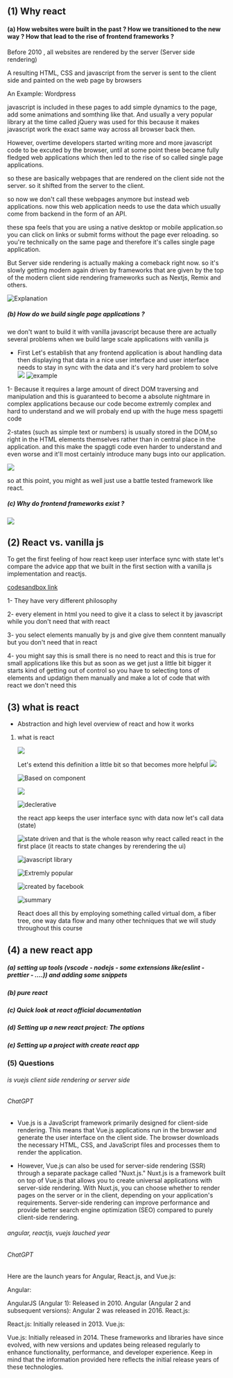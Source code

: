 ## (1) Why react

#### (a) How websites were built in the past ? How we transitioned to the new way ? How that lead to the rise of frontend frameworks ?

Before 2010 , all websites are rendered by the server (Server side rendering)

A resulting HTML, CSS and javascript from the server is sent to the client side and painted on the web page by browsers

An Example: Wordpress

javascript is included in these pages to add simple dynamics to the page, add some animations and somthing like that.
And usually a very popular library at the time called jQuery was used for this because it makes javascript work the exact same way across all browser back then.

However, overtime developers started writing more and more javascript code to be excuted by the browser, until at some point these became fully fledged web applications which then led to the rise of so called single page applications.

so these are basically webpages that are rendered on the client side not the server.
so it shifted from the server to the client.

so now we don't call these webpages anymore but instead web applications.
now this web application needs to use the data which usually come from backend in the form of an API.

these spa feels that you are using a native desktop or mobile application.so you can click on links or submit forms without the page ever reloading. so you're technically on the same page and therefore it's calles single page application.

But Server side rendering is actually making a comeback right now. so it's slowly getting modern again driven by frameworks that are given by the top of the modern client side rendering frameworks such as Nextjs, Remix and others.

![Explanation](./01.jpg)

##### (b) How do we build single page applications ?

we don't want to build it with vanilla javascript because there are actually several problems when we build large scale applications with vanilla js

- First Let's establish that any frontend application is about handling data then displaying that data in a nice user interface and user interface needs to stay in sync with the data and it's very hard problem to solve
  ![](./02.jpg)
  ![example](./03.jpg)

1- Because it requires a large amount of direct DOM traversing and manipulation and this is guaranteed to become a absolute nightmare in complex applications because our code become extremly complex and hard to understand and we will probaly end up with the huge mess spagetti code

2-states (such as simple text or numbers) is usually stored in the DOM,so right in the HTML elements themselves rather than in central place in the application. and this make the spaggti code even harder to understand and even worse and it'll most certainly introduce many bugs into our application.

![](./04.jpg)

so at this point, you might as well just use
a battle tested framework like react.

##### (c) Why do frontend frameworks exist ?

![](./05.jpg)

## (2) React vs. vanilla js

To get the first feeling of how react keep user interface sync with state let's compare the advice app that we built in the first section with a vanilla js implementation and reactjs.

[codesandbox link](https://codesandbox.io/s/react-first-app-advice-52879f)

1- They have very different philosophy

2- every element in html you need to give it a class to select it by javascript while you don't need that with react

3- you select elements manually by js and give give them conntent manually but you don't need that in react

4- you might say this is small there is no need to react and this is true for small applications like this but as soon as we get just a little bit bigger it starts kind of getting out of control so you have to selecting tons of elements and updatign them manually and make a lot of code that with react we don't need this

## (3) what is react

- Abstraction and high level overview of react and how it works

1. what is react

   ![](./06.jpg)

   Let's extend this definition a little bit so that becomes more helpful
   ![](./07.jpg)

   ![Based on component](./08.jpg)

   ![](./09.jpg)

   ![declerative](./10.jpg)

   the react app keeps the user interface sync with data now let's call data (state)

   ![state driven](./11.jpg)
   and that is the whole reason why react called react in the first place (it reacts to state changes by rerendering the ui)

   ![javascript library](./12.jpg)

   ![Extremly popular](./13.jpg)

   ![created by facebook](./14.jpg)

   ![summary](./15.jpg)

   React does all this by employing something called virtual dom, a fiber tree, one way data flow and many other techniques that we will study throughout this course

## (4) a new react app

##### (a) setting up tools (vscode - nodejs - some extensions like(eslint - prettier - ....)) and adding some snippets

##### (b) pure react

##### (c) Quick look at react official documentation

##### (d) Setting up a new react project: The options

##### (e) Setting up a project with create react app

### (5) Questions

###### is vuejs client side rendering or server side

###### ChatGPT

- Vue.js is a JavaScript framework primarily designed for client-side rendering. This means that Vue.js applications run in the browser and generate the user interface on the client side. The browser downloads the necessary HTML, CSS, and JavaScript files and processes them to render the application.

- However, Vue.js can also be used for server-side rendering (SSR) through a separate package called "Nuxt.js." Nuxt.js is a framework built on top of Vue.js that allows you to create universal applications with server-side rendering. With Nuxt.js, you can choose whether to render pages on the server or in the client, depending on your application's requirements. Server-side rendering can improve performance and provide better search engine optimization (SEO) compared to purely client-side rendering.

###### angular, reactjs, vuejs lauched year

###### ChatGPT

Here are the launch years for Angular, React.js, and Vue.js:

Angular:

AngularJS (Angular 1): Released in 2010.
Angular (Angular 2 and subsequent versions): Angular 2 was released in 2016.
React.js:

React.js: Initially released in 2013.
Vue.js:

Vue.js: Initially released in 2014.
These frameworks and libraries have since evolved, with new versions and updates being released regularly to enhance functionality, performance, and developer experience. Keep in mind that the information provided here reflects the initial release years of these technologies.
